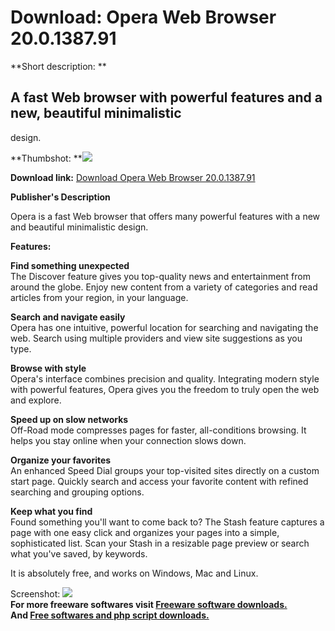 # Download: Opera Web Browser 20.0.1387.91

**Short description: **

## A fast Web browser with powerful features and a new, beautiful minimalistic
design.

  
**Thumbshot: **![](http://www.freewarefiles.com/screenshot/opera18_md.jpg)   
  
**Download link:** [Download Opera Web Browser 20.0.1387.91](http://freesoftwares.boysofts.com/Opera_program_55406.html)  
  

**Publisher's Description**  
  

Opera is a fast Web browser that offers many powerful features with a new and
beautiful minimalistic design.

**Features:**

**Find something unexpected**  
The Discover feature gives you top-quality news and entertainment from around
the globe. Enjoy new content from a variety of categories and read articles
from your region, in your language.

**Search and navigate easily**  
Opera has one intuitive, powerful location for searching and navigating the
web. Search using multiple providers and view site suggestions as you type.

**Browse with style**  
Opera's interface combines precision and quality. Integrating modern style
with powerful features, Opera gives you the freedom to truly open the web and
explore.

**Speed up on slow networks**  
Off-Road mode compresses pages for faster, all-conditions browsing. It helps
you stay online when your connection slows down.

**Organize your favorites**  
An enhanced Speed Dial groups your top-visited sites directly on a custom
start page. Quickly search and access your favorite content with refined
searching and grouping options.

**Keep what you find**  
Found something you'll want to come back to? The Stash feature captures a page
with one easy click and organizes your pages into a simple, sophisticated
list. Scan your Stash in a resizable page preview or search what you've saved,
by keywords.

It is absolutely free, and works on Windows, Mac and Linux.

  
  
Screenshot: ![](http://www.freewarefiles.com/screenshot/opera18.jpg)  
**For more freeware softwares visit [Freeware software downloads.](http://freesoftwares.boysofts.com/)**   
**And [Free softwares and php script downloads.](http://www.boysofts.com/)**

